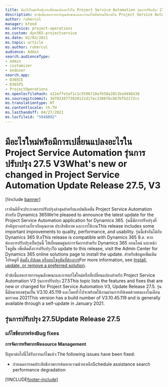```yaml
---
title: มีอะไรใหม่หรือมีการเปลี่ยนแปลงอะไรใน Project Service Automation รุ่นการปรับปรุง 27.5 Hotfix V3
description: หัวข้อนี้แสดงรายการคุณลักษณะและการแก้ไขที่พร้อมใช้งานใน Project Service Automation รุ่นการปรับปรุงโปรแกรมแก้ไขด่วนโปรแกรมแก้ไขด่วน 27.5 V3
author: ruhercul
manager: kfend
ms.service: project-operations
ms.custom: dyn365-projectservice
ms.date: 02/03/2021
ms.topic: article
ms.author: ruhercul
audience: Admin
search.audienceType:
- admin
- customizer
- enduser
search.app:
- D365CE
- D365PS
- ProjectOperations
ms.openlocfilehash: a12effe3af1c1c5596710af658a2811ba9496438
ms.sourcegitcommit: 3d78338773929121d17ec3386f6cb67bfb2272cc
ms.translationtype: HT
ms.contentlocale: th-TH
ms.lasthandoff: 04/27/2021
ms.locfileid: "5948802"
---
```

# <a name="whats-new-or-changed-in-project-service-automation-update-release-275-v3"></a><span data-ttu-id="9e01b-103">มีอะไรใหม่หรือมีการเปลี่ยนแปลงอะไรใน Project Service Automation รุ่นการปรับปรุง 27.5 V3</span><span class="sxs-lookup"><span data-stu-id="9e01b-103">What's new or changed in Project Service Automation Update Release 27.5, V3</span></span>

[!include [banner](../includes/psa-now-project-operations.md)]

<span data-ttu-id="9e01b-104">เรายินดีที่จะประกาศการปรับปรุงล่าสุดสำหรับแอปพลิเคชัน Project Service Automation สำหรับ Dynamics 365</span><span class="sxs-lookup"><span data-stu-id="9e01b-104">We’re pleased to announce the latest update for the Project Service Automation application for Dynamics 365.</span></span> <span data-ttu-id="9e01b-105">รุ่นนี้มีการปรับปรุงที่สำคัญบางอย่างเกี่ยวกับคุณภาพ ประสิทธิภาพ และการใช้งาน</span><span class="sxs-lookup"><span data-stu-id="9e01b-105">This release includes some important improvements to quality, performance, and usability.</span></span> <span data-ttu-id="9e01b-106">รุ่นนี้เข้ากันได้กับ Dynamics 365 9.x</span><span class="sxs-lookup"><span data-stu-id="9e01b-106">This release is compatible with Dynamics 365 9.x.</span></span> <span data-ttu-id="9e01b-107">หากต้องการปรับปรุงเป็นรุ่นนี้ ให้เยี่ยมชมศูนย์การจัดการสำหรับ Dynamics 365 ออนไลน์ และหน้าโซลูชัน เพื่อติดตั้งการปรับปรุง</span><span class="sxs-lookup"><span data-stu-id="9e01b-107">To update to this release, visit the Admin Center for Dynamics 365 online solutions page to install the update.</span></span> <span data-ttu-id="9e01b-108">สำหรับข้อมูลเพิ่มเติม โปรดดูที่ [ติดตั้ง อัปเดต หรือลบโซลูชันที่ต้องการ](/power-platform/admin/install-remove-preferred-solution)</span><span class="sxs-lookup"><span data-stu-id="9e01b-108">For more information, see [Install, update, or remove a preferred solution](/power-platform/admin/install-remove-preferred-solution).</span></span>

<span data-ttu-id="9e01b-109">หัวข้อนี้แสดงรายการคุณลักษณะและการแก้ไขใหม่หรือที่เปลี่ยนแปลงสำหรับ Project Service Automation V3 รุ่นการปรับปรุง 27.5</span><span class="sxs-lookup"><span data-stu-id="9e01b-109">This topic lists the features and fixes that are new or changed for Project Service Automation V3, Update Release 27.5.</span></span> <span data-ttu-id="9e01b-110">รุ่นนี้มีหมายเลขรุ่นเป็น V3.10.45.119 และโดยทั่วไปจะพร้อมใช้งานผ่านการอัปเดตด้วยตนเองในเดือนมกราคม 2021</span><span class="sxs-lookup"><span data-stu-id="9e01b-110">This version has a build number of V3.10.45.119 and is generally available through a self-update in January 2021.</span></span>

## <a name="update-release-275"></a><span data-ttu-id="9e01b-111">รุ่นการปรับปรุง 27.5</span><span class="sxs-lookup"><span data-stu-id="9e01b-111">Update Release 27.5</span></span>

### <a name="bug-fixes"></a><span data-ttu-id="9e01b-112">แก้ไขข้อบกพร่อง</span><span class="sxs-lookup"><span data-stu-id="9e01b-112">Bug fixes</span></span>


<span data-ttu-id="9e01b-113">**การจัดการทรัพยากร**</span><span class="sxs-lookup"><span data-stu-id="9e01b-113">**Resource Management**</span></span>

<span data-ttu-id="9e01b-114">ปัญหาต่อไปนี้ได้รับการแก้ไขแล้ว:</span><span class="sxs-lookup"><span data-stu-id="9e01b-114">The following issues have been fixed:</span></span>

- <span data-ttu-id="9e01b-115">กำหนดการลดประสิทธิภาพการค้นหาความช่วยเหลือ</span><span class="sxs-lookup"><span data-stu-id="9e01b-115">Schedule assistance search performance degradation</span></span>


[!INCLUDE[footer-include](../includes/footer-banner.md)]